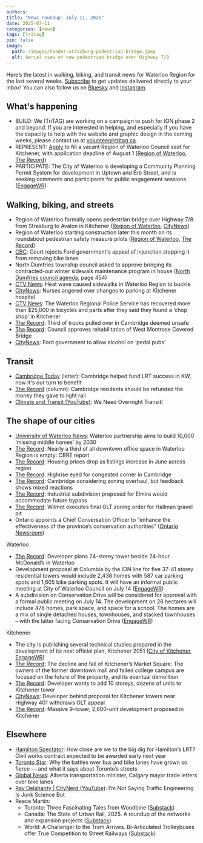 ```yaml
---
authors: 
title: "News roundup: July 11, 2025"
date: 2025-07-11
categories: [news]
tags: [tritag]
pin: false
image:
  path: /images/header-strasburg-pedestrian-bridge.jpeg
  alt: Aerial view of new pedestrian bridge over Highway 7/8 
---
```

Here’s the latest in walking, biking, and transit news for Waterloo Region for the last several weeks. [Subscribe](https://eepurl.com/4Mtkf) to get updates delivered directly to your inbox\! You can also follow us on [Bluesky](https://bsky.app/profile/tritag.ca) and [Instagram](https://www.instagram.com/tritag.ca/).

## What's happening

* BUILD: We (TriTAG) are working on a campaign to push for ION phase 2 and beyond. If you are interested in helping, and especially if you have the capacity to help with the website and graphic design in the coming weeks, please contact us at volunteer@tritag.ca.  
* REPRESENT: [Apply](https://www.regionofwaterloo.ca/en/regional-government/appointment-by-call-for-applications.aspx) to fill a vacant Region of Waterloo Council seat for Kitchener, with application deadline of August 1 ([Region of Waterloo](https://www.regionofwaterloo.ca/Modules/News/index.aspx?feedId=928b711d-2b23-416c-b47b-b674c929bab6,95abcc5b-2e79-4c15-9386-e36865f55f5a,ab159244-c732-45c7-b4c9-67b38b43eed5&newsId=3817b64e-799c-4e09-974d-d869583f1902), [The Record](https://www.therecord.com/news/waterloo-region/regional-council-calls-for-applications-to-fill-vacant-seat/article_e9b288fe-fcbc-5f37-846a-4f00f1769e34.html))  
* PARTICIPATE: The City of Waterloo is developing a Community Planning Permit System for development in Uptown and Erb Street, and is seeking comments and participants for public engagement sessions ([EngageWR](https://www.engagewr.ca/waterloo-haf-initiative-7))

## Walking, biking, and streets

* Region of Waterloo formally opens pedestrian bridge over Highway 7/8 from Strasburg to Avalon in Kitchener ([Region of Waterloo](https://www.regionofwaterloo.ca/Modules/News/index.aspx?newsId=38f3b189-7542-439b-9053-2568e825c3e2), [CityNews](https://kitchener.citynews.ca/2025/07/09/highway-7-8-pedestrian-bridge-gets-official-ribbon-cutting-ceremony/))  
* Region of Waterloo starting construction later this month on its roundabout pedestrian safety measure pilots ([Region of Waterloo](https://www.regionofwaterloo.ca/Modules/News/index.aspx?newsId=cad1b2e4-0e05-43aa-9da1-9032e2c3db11), [The Record](https://www.therecord.com/news/waterloo-region/roundabouts-to-see-safety-measures-added-in-waterloo-region/article_13a6ab33-328c-5f96-b43f-f248f2a9aa99.html))  
* [CBC](https://www.cbc.ca/news/canada/toronto/ont-bike-lanes-1.7580973): Court rejects Ford government's appeal of injunction stopping it from removing bike lanes  
* North Dumfries township council asked to approve bringing its contracted-out winter sidewalk maintenance program in house ([North Dumfries council agenda](https://calendar.northdumfries.ca/council/Detail/2025-07-07-1800-Combined-Council-Meeting-and-Public-Planning-Meeti/460efd44-1d8d-4bf3-a235-b30f0131e504), page 454\)  
* [CTV News](https://www.ctvnews.ca/kitchener/article/heat-wave-caused-sidewalks-in-waterloo-region-to-buckle/): Heat wave caused sidewalks in Waterloo Region to buckle  
* [CityNews](https://kitchener.citynews.ca/2025/06/26/nurses-angered-over-changes-to-parking-at-kitchener-hospital/): Nurses angered over changes to parking at Kitchener hospital  
* [CTV News](https://www.ctvnews.ca/kitchener/article/bicycle-chop-shop-discovered-at-kitchener-home-police/): The Waterloo Regional Police Service has recovered more than $25,000 in bicycles and parts after they said they found a ‘chop shop’ in Kitchener  
* [The Record](https://www.therecord.com/news/waterloo-region/third-of-trucks-pulled-over-in-cambridge-deemed-unsafe/article_03a6266d-611d-5fcf-a7c9-ed492cc4ce85.html): Third of trucks pulled over in Cambridge deemed unsafe  
* [The Record](https://www.therecord.com/news/waterloo-region/council-approves-rehabilitation-of-west-montrose-covered-bridge/article_1026e407-0260-5ec2-98a0-0ca5e26a0372.html): Council approves rehabilitation of West Montrose Covered Bridge  
* [CityNews](https://toronto.citynews.ca/2025/06/27/pedal-pubs-ontario-alcohol/): Ford government to allow alcohol on ‘pedal pubs’

## Transit

* [Cambridge Today](https://www.cambridgetoday.ca/letters-to-the-editor/letter-cambridge-helped-fund-lrt-success-in-kw-now-its-our-turn-to-benefit-10900692) (letter): Cambridge helped fund LRT success in KW, now it's our turn to benefit  
* [The Record](https://www.therecord.com/opinion/columnists/cambridge-residents-should-be-refunded-the-money-they-gave-to-light-rail/article_9ad302b5-3e00-525a-afcd-44547045b8b4.html) (column): Cambridge residents should be refunded the money they gave to light rail  
* [Climate and Transit (YouTube)](https://www.youtube.com/watch?v=GyzWf3rxBBU): We Need Overnight Transit\!

## The shape of our cities

* [University of Waterloo News](https://uwaterloo.ca/news/environment/waterloo-partnership-aims-build-10000-missing-middle-homes): Waterloo partnership aims to build 10,000 ‘missing middle homes’ by 2030  
* [The Record](https://www.therecord.com/news/waterloo-region/nearly-a-third-of-all-downtown-office-space-in-waterloo-region-is-empty-cbre-report/article_1253a0d6-7b07-5320-b2de-21995c94d831.html): Nearly a third of all downtown office space in Waterloo Region is empty: CBRE report  
* [The Record](https://www.therecord.com/news/waterloo-region/housing-prices-drop-as-listings-increase-in-june-across-region/article_4f5eea37-849c-5e31-bc0b-d7d5fef02099.html): Housing prices drop as listings increase in June across region  
* [The Record](https://www.therecord.com/news/waterloo-region/highrise-eyed-for-congested-corner-in-cambridge/article_b170f28b-cab7-5935-9530-9d9c6febb822.html): Highrise eyed for congested corner in Cambridge  
* [The Record](https://www.therecord.com/news/waterloo-region/cambridge-considering-zoning-overhaul-but-feedback-shows-mixed-reactions/article_c499eabc-8371-57fb-aa74-abb1c8fae1a5.html): Cambridge considering zoning overhaul, but feedback shows mixed reactions  
* [The Record](https://www.therecord.com/news/waterloo-region/industrial-subdivision-proposed-for-elmira-would-accommodate-future-bypass/article_1008eb35-d3c4-5890-8ee4-c6a4d00066b2.html): Industrial subdivision proposed for Elmira would accommodate future bypass  
* [The Record](https://www.therecord.com/news/waterloo-region/wilmot-executes-final-olt-zoning-order-for-hallman-gravel-pit/article_12ecb5f5-34ec-59ff-b08e-70605c2df2ab.html): Wilmot executes final OLT zoning order for Hallman gravel pit  
* Ontario appoints a Chief Conversation Officer to “enhance the effectiveness of the province’s conservation authorities” ([Ontario Newsroom](https://news.ontario.ca/en/release/1006128/ontario-taking-action-to-make-conservation-authorities-more-effective))

Waterloo

* [The Record](https://www.therecord.com/news/waterloo-region/developer-plans-24-storey-tower-beside-24-hour-mcdonalds-in-waterloo/article_8cf5d33a-063a-5ee4-bd3a-2a965629a98c.html): Developer plans 24-storey tower beside 24-hour McDonald’s in Waterloo  
* Development proposal at Columbia by the ION line for five 37-41 storey residential towers would include 2,438 homes with 587 car parking spots and 1,605 bike parking spots. It will have an informal public meeting at City of Waterloo Council on July 14 ([EngageWR](https://www.engagewr.ca/170-180-columbia-st-w))  
* A subdivision on Conservation Drive will be considered for approval with a formal public meeting on July 14\. The development on 28 hectares will include 478 homes, park space, and space for a school. The homes are a mix of single detached houses, townhouses, and stacked townhouses – with the latter facing Conservation Drive ([EngageWR](https://www.engagewr.ca/556-576-conservation-dr))

Kitchener

* The city is publishing several technical studies prepared in the development of its next official plan, Kitchener 2051 ([City of Kitchener](https://www.kitchener.ca/en/news/development-of-kitchener-2051-continues-with-completion-of-technical-studies.aspx), [EngageWR](https://www.engagewr.ca/kitchener2051))   
* [The Record](https://www.therecord.com/news/waterloo-region/bridges-to-nowhere-the-decline-and-fall-of-kitcheners-market-square/article_cc955124-d284-54af-92b5-aa58538e4ab9.html): The decline and fall of Kitchener’s Market Square: The owners of the former downtown mall and failed college campus are focused on the future of the property, and its eventual demolition  
* [The Record](https://www.therecord.com/news/waterloo-region/developer-wants-to-add-10-storeys-dozens-of-units-to-kitchener-tower/article_6b3478d3-a7d7-5987-aeef-494b0d467769.html): Developer wants to add 10 storeys, dozens of units to Kitchener tower  
* [CityNews](https://kitchener.citynews.ca/2025/07/03/developers-behind-proposal-for-high-rise-kitchener-towers-withdraw-olt-appeal/): Developer behind proposal for Kitchener towers near Highway 401 withdraws OLT appeal  
* [The Record](https://www.therecord.com/news/waterloo-region/massive-9-tower-2-600-unit-development-proposed-in-kitchener/article_e9d4876b-332b-5ec9-a30e-b0477c4fb78b.html): Massive 9-tower, 2,600-unit development proposed in Kitchener

## Elsewhere

* [Hamilton Spectator](https://www.thespec.com/news/hamilton-region/hamilton-lrt-construction-roads-closed/article_39bf77bf-cee9-5d5f-ac33-52df76846abd.html): How close are we to the big dig for Hamilton’s LRT? Civil works contract expected to be awarded early next year  
* [Toronto Star](https://www.thestar.com/news/gta/why-the-battles-over-bus-and-bike-lanes-have-grown-so-fierce-and-what-it/article_c3197357-8a4f-4248-ac1c-0fe4723c364d.html): Why the battles over bus and bike lanes have grown so fierce — and what it says about Toronto’s streets  
* [Global News](https://globalnews.ca/news/11272275/alberta-transportation-minister-calgary-mayor-bike-lanes/): Alberta transportation minister, Calgary mayor trade letters over bike lanes  
* [Ray Delahanty \| CityNerd (YouTube)](https://www.youtube.com/watch?v=NgJ998KHBpc): I’m Not Saying Traffic Engineering Is Junk Science But  
* Reece Martin:  
  * Toronto: Three Fascinating Tales from Woodbine ([Substack](https://nextmetro.substack.com/p/toronto-three-fascinating-tales-from))  
  * Canada: The State of Urban Rail, 2025\. A roundup of the networks and expansion projects ([Substack](https://nextmetro.substack.com/p/canada-the-state-of-urban-rail-2025?r=2rph1z&utm_medium=ios&triedRedirect=true))  
  * World: A Challenger to the Tram Arrives. Bi-Articulated Trolleybuses offer True Competition to Street Railways ([Substack](https://nextmetro.substack.com/p/world-a-challenger-to-the-tram-arrives?r=2rph1z&utm_medium=ios&triedRedirect=true))
